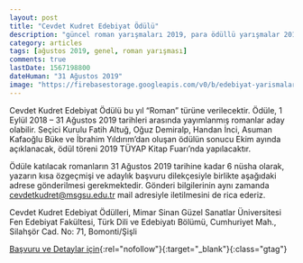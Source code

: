 ```yaml
---
layout: post
title: "Cevdet Kudret Edebiyat Ödülü"
description: "güncel roman yarışmaları 2019, para ödüllü yarışmalar 2019"
category: articles
tags: [ağustos 2019, genel, roman yarışması]
comments: true
lastDate: 1567198800
dateHuman: "31 Ağustos 2019"
image: "https://firebasestorage.googleapis.com/v0/b/edebiyat-yarismalari.appspot.com/o/cevdet-kudret-edebiyat-odulleri.jpeg?alt=media&token=814acf77-7fee-4a20-9f64-002945237114"
---
```


Cevdet Kudret Edebiyat Ödülü bu yıl  “Roman” türüne verilecektir.  Ödüle, 1 Eylül 2018 – 31 Ağustos 2019 tarihleri arasında yayımlanmış romanlar aday olabilir. Seçici Kurulu Fatih Altuğ, Oğuz Demiralp, Handan İnci, Asuman Kafaoğlu Büke ve İbrahim Yıldırım’dan oluşan ödülün sonucu Ekim ayında açıklanacak, ödül töreni 2019 TÜYAP Kitap Fuarı’nda yapılacaktır. 

Ödüle katılacak romanların 31 Ağustos 2019 tarihine kadar 6 nüsha olarak, yazarın kısa özgeçmişi ve adaylık başvuru dilekçesiyle birlikte aşağıdaki adrese gönderilmesi gerekmektedir.  Gönderi bilgilerinin aynı zamanda cevdetkudret@msgsu.edu.tr mail adresiyle iletilmesini  de rica ederiz.

Cevdet Kudret Edebiyat Ödülleri, 
Mimar Sinan Güzel Sanatlar Üniversitesi 
Fen Edebiyat Fakültesi, 
Türk Dili ve Edebiyatı Bölümü, 
Cumhuriyet Mah., Silahşör Cad. No: 71, Bomonti/Şişli 

[Başvuru ve Detaylar için](http://www.cevdetkudretodulleri.com/2019-cevdet-kudret-edebiyat-odulu/?utm_source=edebiyatyarismalari.com&utm_medium=affiliate&utm_campaign=cpc){:rel="nofollow"}{:target="_blank"}{:class="gtag"}

